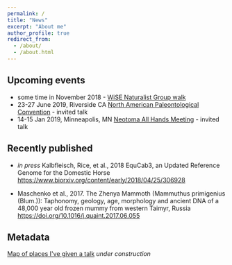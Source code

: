 ```yaml
---
permalink: /
title: "News"
excerpt: "About me"
author_profile: true
redirect_from: 
  - /about/
  - /about.html
---
```


Upcoming events
------
* some time in November 2018 - [WiSE Naturalist Group walk](http://wiseucsc.wixsite.com/wise/wise-naturalists)
* 23-27 June 2019, Riverside CA [North American Paleontological Convention](https://napc2019.ucr.edu/) - invited talk
* 14-15 Jan 2019, Minneapolis, MN [Neotoma All Hands Meeting](https://www.neotomadb.org/) - invited talk

Recently published
------
* *in press* Kalbfleisch, Rice, et al., 2018 EquCab3, an Updated Reference Genome for the Domestic Horse https://www.biorxiv.org/content/early/2018/04/25/306928

* Maschenko et al., 2017. The Zhenya Mammoth (Mammuthus primigenius (Blum.)): Taphonomy, geology, age, morphology and ancient DNA of a 48,000 year old frozen mummy from western Taimyr, Russia https://doi.org/10.1016/j.quaint.2017.06.055

Metadata
------
[Map of places I've given a talk](https://avershinina.github.io/talkmap.html) *under construction*